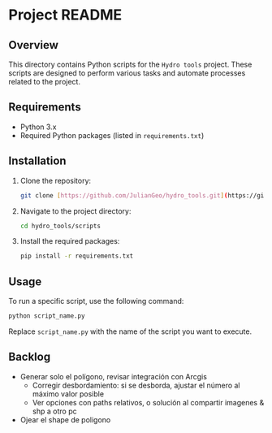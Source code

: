 # Project README

## Overview

This directory contains Python scripts for the `Hydro tools` project. These scripts are designed to perform various tasks and automate processes related to the project.

## Requirements

- Python 3.x
- Required Python packages (listed in `requirements.txt`)

## Installation

1. Clone the repository:
    ```sh
    git clone [https://github.com/JulianGeo/hydro_tools.git](https://github.com/JulianGeo/hydro_tools.git)
    ```
2. Navigate to the project directory:
    ```sh
    cd hydro_tools/scripts
    ```
3. Install the required packages:
    ```sh
    pip install -r requirements.txt
    ```

## Usage

To run a specific script, use the following command:
```sh
python script_name.py
```
Replace `script_name.py` with the name of the script you want to execute.


## Backlog
- Generar solo el polígono, revisar integración con Arcgis
    - Corregir desbordamiento: si se desborda, ajustar el número al máximo valor posible
    - Ver opciones con paths relativos, o solución al compartir imagenes & shp a otro pc
- Ojear el shape de poligono



